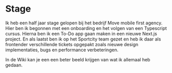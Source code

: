 # Stage

Ik heb een half jaar stage gelopen bij het bedrijf Move mobile first agency. Hier ben ik begonnen met een onboarding en het volgen van een Typescript cursus. Hierna ben ik een To-Do app gaan maken in een nieuwe Next.js project. En als laatst ben ik op het Sportcity team gezet en heb ik daar als frontender verschillende tickets opgepakt zoals nieuwe design implementaties, bugs en performance verbeteringen.

In de Wiki kan je een een beter beeld krijgen van wat ik allemaal heb gedaan.
